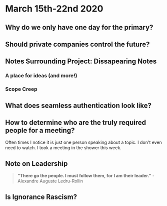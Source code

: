 # March 15th-22nd 2020

## 

## Why do we only have one day for the primary?

## Should private companies control the future?

## Notes Surrounding Project: Dissapearing Notes

### A place for ideas \(and more!\)

### Scope Creep

## What does seamless authentication look like?

## How to determine who are the truly required people for a meeting?

Often times I notice it is just one person speaking about a topic. I don't even need to watch. I took a meeting in the shower this week.

## Note on Leadership

> **"There go the people. I must follow them, for I am their leader."** - Alexandre Auguste Ledru-Rollin

## Is Ignorance Rascism?



